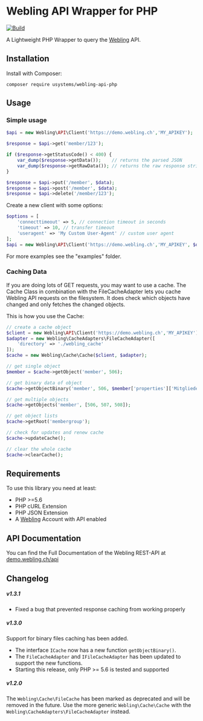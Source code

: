 # Webling API Wrapper for PHP

[![Build](https://github.com/usystems/webling-api-php/actions/workflows/ci.yml/badge.svg)](https://github.com/usystems/webling-api-php/actions/workflows/ci.yml)

A Lightweight PHP Wrapper to query the [Webling](https://www.webling.ch/) API.

## Installation

Install with Composer:

    composer require usystems/webling-api-php

## Usage

### Simple usage

```php
$api = new Webling\API\Client('https://demo.webling.ch','MY_APIKEY');

$response = $api->get('member/123');

if ($response->getStatusCode() < 400) {
    var_dump($response->getData());    // returns the parsed JSON
    var_dump($response->getRawData()); // returns the raw response string
}

$response = $api->put('/member', $data);
$response = $api->post('/member', $data);
$response = $api->delete('/member/123');
```

Create a new client with some options:

```php
$options = [
    'connecttimeout' => 5, // connection timeout in seconds
    'timeout' => 10, // transfer timeout
    'useragent' => 'My Custom User-Agent' // custom user agent
];
$api = new Webling\API\Client('https://demo.webling.ch','MY_APIKEY', $options);
```

For more examples see the "examples" folder.

### Caching Data

If you are doing lots of GET requests, you may want to use a cache. The Cache Class in combination with the FileCacheAdapter lets you cache Webling API requests on the filesystem. 
It does check which objects have changed and only fetches the changed objects.

This is how you use the Cache:

```php
// create a cache object
$client = new Webling\API\Client('https://demo.webling.ch','MY_APIKEY');
$adapter = new Webling\CacheAdapters\FileCacheAdapter([
    'directory' => './webling_cache'
]);
$cache = new Webling\Cache\Cache($client, $adapter);

// get single object
$member = $cache->getObject('member', 506);

// get binary data of object
$cache->getObjectBinary('member', 506, $member['properties']['Mitgliederbild']['href']);

// get multiple objects
$cache->getObjects('member', [506, 507, 508]);

// get object lists
$cache->getRoot('membergroup');

// check for updates and renew cache
$cache->updateCache();

// clear the whole cache
$cache->clearCache();
```
## Requirements

To use this library you need at least:

 * PHP >=5.6
 * PHP cURL Extension
 * PHP JSON Extension
 * A [Webling](https://www.webling.ch) Account with API enabled

## API Documentation

You can find the Full Documentation of the Webling REST-API at [demo.webling.ch/api](https://demo.webling.ch/api)

## Changelog

##### v1.3.1
 * Fixed a bug that prevented response caching from working properly

##### v1.3.0
Support for binary files caching has been added.

 * The interface `ICache` now has a new function `getObjectBinary()`. 
 * The `FileCacheAdapter` and `IFileCacheAdapter` has been updated to support the new functions.
 * Starting this release, only PHP >= 5.6 is tested and supported

##### v1.2.0
The `Webling\Cache\FileCache` has been marked as deprecated and will be removed in the future. Use the more generic `Webling\Cache\Cache` with the `Webling\CacheAdapters\FileCacheAdapter` instead.
